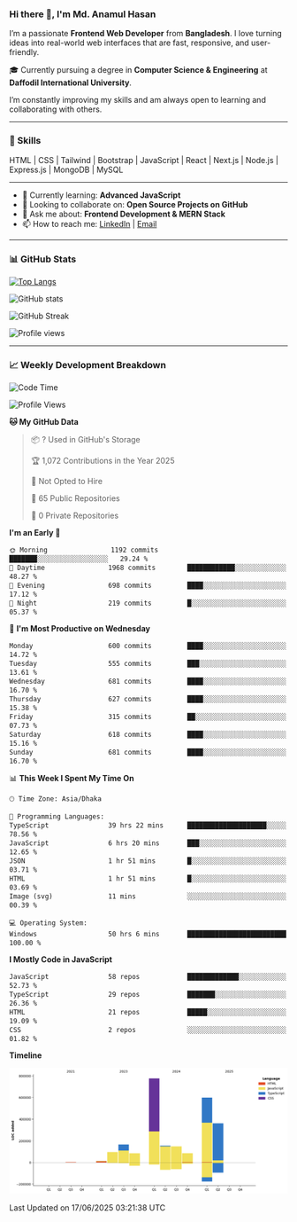 ### Hi there 👋, I'm Md. Anamul Hasan

I’m a passionate **Frontend Web Developer** from **Bangladesh**. I love turning ideas into real-world web interfaces that are fast, responsive, and user-friendly.

🎓 Currently pursuing a degree in **Computer Science & Engineering** at **Daffodil International University**.

I’m constantly improving my skills and am always open to learning and collaborating with others.

---

### 🚀 Skills
HTML | CSS | Tailwind | Bootstrap | JavaScript | React | Next.js | Node.js | Express.js | MongoDB | MySQL 

---

- 🌱 Currently learning: **Advanced JavaScript**
- 👯 Looking to collaborate on: **Open Source Projects on GitHub**
- 💬 Ask me about: **Frontend Development & MERN Stack**
- 📫 How to reach me: [LinkedIn](https://www.linkedin.com/in/mdanamulhasan201) | [Email](mailto:anamulhasan3625@gmail.com)

---

### 📊 GitHub Stats

[![Top Langs](https://github-readme-stats.vercel.app/api/top-langs/?username=mdanamulhasan201&layout=compact)](https://github.com/anuraghazra/github-readme-stats)

![GitHub stats](https://github-readme-stats.vercel.app/api?username=mdanamulhasan201&show_icons=true&count_private=true&theme=tokyonight)

![GitHub Streak](https://streak-stats.demolab.com?user=mdanamulhasan201&theme=tokyonight)

![Profile views](https://gpvc.arturio.dev/mdanamulhasan201)

---

### 📈 Weekly Development Breakdown

<!--START_SECTION:waka-->
![Code Time](http://img.shields.io/badge/Code%20Time-284%20hrs%2054%20mins-blue)

![Profile Views](http://img.shields.io/badge/Profile%20Views-1-blue)

**🐱 My GitHub Data** 

> 📦 ? Used in GitHub's Storage 
 > 
> 🏆 1,072 Contributions in the Year 2025
 > 
> 🚫 Not Opted to Hire
 > 
> 📜 65 Public Repositories 
 > 
> 🔑 0 Private Repositories 
 > 
**I'm an Early 🐤** 

```text
🌞 Morning                1192 commits        ███████░░░░░░░░░░░░░░░░░░   29.24 % 
🌆 Daytime                1968 commits        ████████████░░░░░░░░░░░░░   48.27 % 
🌃 Evening                698 commits         ████░░░░░░░░░░░░░░░░░░░░░   17.12 % 
🌙 Night                  219 commits         █░░░░░░░░░░░░░░░░░░░░░░░░   05.37 % 
```
📅 **I'm Most Productive on Wednesday** 

```text
Monday                   600 commits         ████░░░░░░░░░░░░░░░░░░░░░   14.72 % 
Tuesday                  555 commits         ███░░░░░░░░░░░░░░░░░░░░░░   13.61 % 
Wednesday                681 commits         ████░░░░░░░░░░░░░░░░░░░░░   16.70 % 
Thursday                 627 commits         ████░░░░░░░░░░░░░░░░░░░░░   15.38 % 
Friday                   315 commits         ██░░░░░░░░░░░░░░░░░░░░░░░   07.73 % 
Saturday                 618 commits         ████░░░░░░░░░░░░░░░░░░░░░   15.16 % 
Sunday                   681 commits         ████░░░░░░░░░░░░░░░░░░░░░   16.70 % 
```


📊 **This Week I Spent My Time On** 

```text
🕑︎ Time Zone: Asia/Dhaka

💬 Programming Languages: 
TypeScript               39 hrs 22 mins      ████████████████████░░░░░   78.56 % 
JavaScript               6 hrs 20 mins       ███░░░░░░░░░░░░░░░░░░░░░░   12.65 % 
JSON                     1 hr 51 mins        █░░░░░░░░░░░░░░░░░░░░░░░░   03.71 % 
HTML                     1 hr 51 mins        █░░░░░░░░░░░░░░░░░░░░░░░░   03.69 % 
Image (svg)              11 mins             ░░░░░░░░░░░░░░░░░░░░░░░░░   00.39 % 

💻 Operating System: 
Windows                  50 hrs 6 mins       █████████████████████████   100.00 % 
```

**I Mostly Code in JavaScript** 

```text
JavaScript               58 repos            █████████████░░░░░░░░░░░░   52.73 % 
TypeScript               29 repos            ███████░░░░░░░░░░░░░░░░░░   26.36 % 
HTML                     21 repos            █████░░░░░░░░░░░░░░░░░░░░   19.09 % 
CSS                      2 repos             ░░░░░░░░░░░░░░░░░░░░░░░░░   01.82 % 
```



**Timeline**

![Lines of Code chart](https://raw.githubusercontent.com/mdanamulhasan201/mdanamulhasan201/main/assets/bar_graph.png)


 Last Updated on 17/06/2025 03:21:38 UTC
<!--END_SECTION:waka-->
